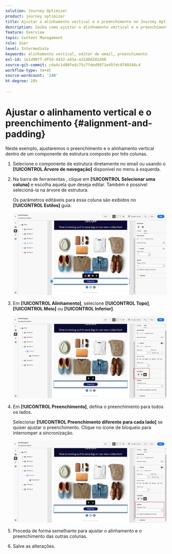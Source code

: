 ```yaml
---
solution: Journey Optimizer
product: journey optimizer
title: Ajustar o alinhamento vertical e o preenchimento no Journey Optimizer
description: Saiba como ajustar o alinhamento vertical e o preenchimento
feature: Overview
topic: Content Management
role: User
level: Intermediate
keywords: alinhamento vertical, editor de email, preenchimento
exl-id: 1e1d90ff-df5d-4432-a63a-a32d0d281d48
source-git-commit: cda4c1d88fedc75c7fded9971e45fdc9740346c4
workflow-type: tm+mt
source-wordcount: '148'
ht-degree: 28%

---
```


# Ajustar o alinhamento vertical e o preenchimento {#alignment-and-padding}

Neste exemplo, ajustaremos o preenchimento e o alinhamento vertical dentro de um componente de estrutura composto por três colunas.

1. Selecione o componente de estrutura diretamente no email ou usando o **[!UICONTROL Árvore de navegação]** disponível no menu à esquerda.

1. Na barra de ferramentas , clique em **[!UICONTROL Selecionar uma coluna]** e escolha aquela que deseja editar. Também é possível selecioná-la na árvore de estrutura.

   Os parâmetros editáveis para essa coluna são exibidos no **[!UICONTROL Estilos]** guia.

   ![](assets/alignment_2.png)

1. Em **[!UICONTROL Alinhamento]**, selecione **[!UICONTROL Topo]**, **[!UICONTROL Meio]** ou **[!UICONTROL Inferior]**.

   ![](assets/alignment_3.png)

1. Em **[!UICONTROL Preenchimento]**, defina o preenchimento para todos os lados.

   Selecionar **[!UICONTROL Preenchimento diferente para cada lado]** se quiser ajustar o preenchimento. Clique no ícone de bloqueio para interromper a sincronização.

   ![](assets/alignment_4.png)

1. Proceda de forma semelhante para ajustar o alinhamento e o preenchimento das outras colunas.

1. Salve as alterações.
